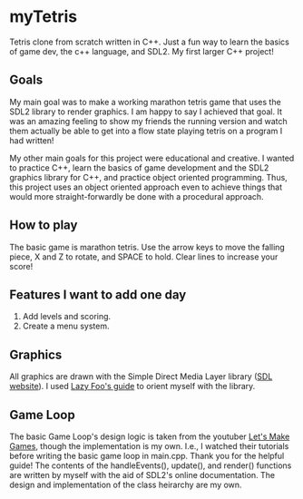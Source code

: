 # myTetris
Tetris clone from scratch written in C++. Just a fun way to learn the basics of game dev, the c++ language, and SDL2. My first larger C++ project!


## Goals
My main goal was to make a working marathon tetris game that uses the SDL2 library to render graphics. I am happy to say I achieved that goal. It was an amazing feeling to show my friends the running version and watch them actually be able to get into a flow state playing tetris on a program I had written!

My other main goals for this project were educational and creative. I wanted to practice C++, learn the basics of game development and the SDL2 graphics library for C++, and practice object oriented programming. Thus, this project uses an object oriented approach even to achieve things that would more straight-forwardly be done with a procedural approach.

## How to play
The basic game is marathon tetris.
Use the arrow keys to move the falling piece, X and Z to rotate, and SPACE to hold. Clear lines to increase your score!

## Features I want to add one day
1. Add levels and scoring.
2. Create a menu system.

## Graphics
All graphics are drawn with the Simple Direct Media Layer library ([SDL website](https://www.libsdl.org/)). I used [Lazy Foo's guide](http://lazyfoo.net/tutorials/SDL/index.php) to orient myself with the library.

## Game Loop
The basic Game Loop's design logic is taken from the youtuber [Let's Make Games](https://www.youtube.com/channel/UCAM9ZPgEIdeHAsmG50wqL1g), though the implementation is my own. I.e., I watched their tutorials before writing the basic game loop in main.cpp. Thank you for the helpful guide! The contents of the handleEvents(), update(), and render() functions are written by myself with the aid of SDL2's online documentation. The design and implementation of the class heirarchy are my own.
